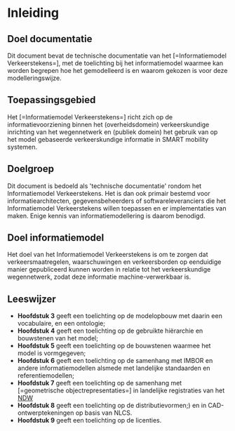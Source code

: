 # Inleiding

## Doel documentatie
Dit document bevat de technische documentatie van het [=Informatiemodel Verkeerstekens=], met de toelichting bij het informatiemodel waarmee kan worden begrepen hoe het gemodelleerd is en waarom gekozen is voor deze modelleringswijze. 


## Toepassingsgebied
Het [=Informatiemodel Verkeerstekens=] richt zich op de informatievoorziening binnen het (overheidsdomein) verkeerskundige inrichting van het wegennetwerk en (publiek domein) het gebruik van op het model gebaseerde verkeerskundige informatie in SMART mobility systemen.


## Doelgroep
Dit document is bedoeld als 'technische documentatie' rondom het Informatiemodel Verkeerstekens. Het is dan ook primair bestemd voor informatiearchitecten, gegevensbeheerders of softwareleveranciers die het Informatiemodel Verkeerstekens willen toepassen en er implementaties van maken. Enige kennis van informatiemodellering is daarom benodigd. 


## Doel informatiemodel
Het doel van het Informatiemodel Verkeerstekens is om te zorgen dat verkeersmaatregelen, waarschuwingen en verkeersborden op eenduidige manier gepubliceerd kunnen worden in relatie tot het verkeerskundige wegennetwerk, zodat deze informatie machine-verwerkbaar is.


## Leeswijzer

* **Hoofdstuk 3** geeft een toelichting op de modelopbouw met daarin een vocabulaire, en een ontologie;
* **Hoofdstuk 4**  geeft een toelichting op de gebruikte hiërarchie en bouwstenen van het model;
* **Hoofdstuk 5**  geeft een toelichting op de bouwstenen waarmee het model is vormgegeven;
* **Hoofdstuk 6** geeft een toelichting op de samenhang met IMBOR en andere informatiemodellen alsmede met landelijke standaarden en referentiemodellen;
* **Hoofdstuk 7** geeft een toelichting op de samenhang met [=geometrische objectrepresentaties=] in landelijke registraties van het [NDW](http://docs.crow.nl/verkeersborden/definitielijst#NDW)
* **Hoofdstuk 8** geeft een toelichting op de distributievormen;) en in CAD-ontwerptekeningen op basis van NLCS. 
* **Hoofdstuk 9** geeft een toelichting op de licenties.

